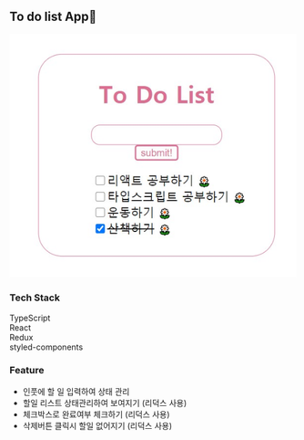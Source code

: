 ## To do list App📜

![app](todolist-ts.jpg)

### Tech Stack

TypeScript<br />
React<br />
Redux<br />
styled-components

### Feature

- 인풋에 할 일 입력하여 상태 관리
- 할일 리스트 상태관리하여 보여지기 (리덕스 사용)
- 체크박스로 완료여부 체크하기 (리덕스 사용)
- 삭제버튼 클릭시 할일 없어지기 (리덕스 사용)
